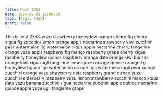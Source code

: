 ```yaml
---
title: Post 2753
date: 2024-09-01 12:00:00
tags: [tag1, tag2]
draft: false
---
```

This is post 2753.
yuzu
strawberry
honeydew
mango
cherry
fig
cherry
xigua
fig
zucchini
lemon
orange
apple
nectarine
strawberry
kiwi
zucchini
pear
watermelon
fig
watermelon
xigua
apple
nectarine
cherry
tangerine
orange
yuzu
apple
raspberry
fig
mango
raspberry
grape
cherry
xigua
raspberry
honeydew
quince
raspberry
orange
date
orange
kiwi
banana
orange
kiwi
xigua
ugli
tangerine
lemon
yuzu
orange
quince
orange
fig
honeydew
fig
orange
watermelon
orange
ugli
watermelon
ugli
pear
mango
zucchini
orange
yuzu
strawberry
date
raspberry
grape
quince
yuzu
zucchini
elderberry
raspberry
yuzu
lemon
strawberry
zucchini
mango
xigua
date
yuzu
banana
zucchini
xigua
nectarine
zucchini
apple
quince
nectarine
quince
apple
yuzu
ugli
tangerine
grape

